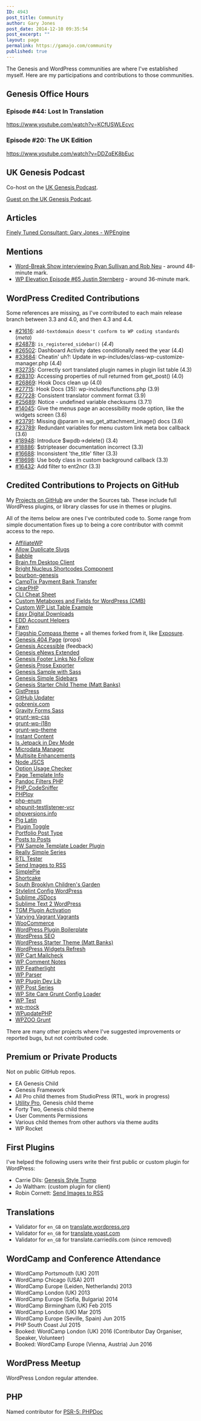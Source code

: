 ```yaml
---
ID: 4943
post_title: Community
author: Gary Jones
post_date: 2014-12-10 09:35:54
post_excerpt: ""
layout: page
permalink: https://gamajo.com/community
published: true
---
```

The Genesis and WordPress communities are where I've established myself. Here are my participations and contributions to those communities.

## Genesis Office Hours

### Episode #44: Lost In Translation

https://www.youtube.com/watch?v=KCfUSWLEcvc

### Episode #20: The UK Edition

https://www.youtube.com/watch?v=DDZqEK8bEuc

## UK Genesis Podcast

Co-host on the [UK Genesis Podcast](http://ukgenesis.co.uk/podcasts).

[Guest on the UK Genesis Podcast](http://ukgenesis.co.uk/podcasts/gary-jones-episode-22/).

## Articles

[Finely Tuned Consultant: Gary Jones - WPEngine](http://wpengine.com/2012/05/25/gary-jones/)

## Mentions

* [Word-Break Show interviewing Ryan Sullivan and Rob Neu](http://word-break.com/episode/episode-05-with-ryan-sullivan-and-rob-neu/) - around 48-minute mark.
* [WP Elevation Episode #65 Justin Sternberg](http://www.wpelevation.com/2015/01/episode-65-justin-sternberg/) - around 36-minute mark.

## WordPress Credited Contributions

Some references are missing, as I've contributed to each main release branch between 3.3 and 4.0, and then 4.3 and 4.4.

* [#21616](https://core.trac.wordpress.org/ticket/21616): `add-textdomain doesn't conform to WP coding standards` (_meta_)
* [#24878](https://core.trac.wordpress.org/ticket/24878): `is_registered_sidebar()` (_4.4_)
* [#26502](https://core.trac.wordpress.org/ticket/26502): Dashboard Activity dates conditionally need the year (4.4)
* [#33684](https://core.trac.wordpress.org/ticket/33684): Cheatin' uh?: Update in wp-includes/class-wp-customize-manager.php (4.4)
* [#32735](https://core.trac.wordpress.org/ticket/32735): Correctly sort translated plugin names in plugin list table (4.3)
* [#28310](https://core.trac.wordpress.org/ticket/28310): Accessing properties of null returned from get_post() (4.0)
* [#26869](https://core.trac.wordpress.org/ticket/26869): Hook Docs clean up (4.0)
* [#27715](https://core.trac.wordpress.org/ticket/27715): Hook Docs (35): wp-includes/functions.php (3.9)
* [#27228](https://core.trac.wordpress.org/ticket/27228): Consistent translator comment format (3.9)
* [#25689](https://core.trac.wordpress.org/ticket/25689): Notice - undefined variable checksums (3.7.1)
* [#14045](https://core.trac.wordpress.org/ticket/14045): Give the menus page an accessibility mode option, like the widgets screen (3.6)
* [#23791](https://core.trac.wordpress.org/ticket/23791): Missing @param in wp_get_attachment_image() docs (3.6)
* [#23789](https://core.trac.wordpress.org/ticket/23789): Redundant variables for menu custom link meta box callback (3.6)
* [#18948](https://core.trac.wordpress.org/ticket/18948): Introduce $wpdb-&gt;delete() (3.4)
* [#18886](https://core.trac.wordpress.org/ticket/18886): $stripteaser documentation incorrect (3.3)
* [#16688](https://core.trac.wordpress.org/ticket/16688): Inconsistent 'the_title' filter (3.3)
* [#18698](https://core.trac.wordpress.org/ticket/18698): Use body class in custom background callback (3.3)
* [#16432](https://core.trac.wordpress.org/ticket/16432): Add filter to ent2ncr (3.3)</p>

## Credited Contributions to Projects on GitHub

My [Projects on GitHub](https://github.com/GaryJones?tab=repositories) are under the Sources tab. These include full WordPress plugins, or library classes for use in themes or plugins.

All of the items below are ones I've contributed code to. Some range from simple documentation fixes up to being a core contributor with commit access to the repo.

* [AffiliateWP](https://github.com/affiliatewp/AffiliateWP)
* [Allow Duplicate Slugs](https://github.com/johnbillion/allow-duplicate-slugs)
* [Babble](https://github.com/cftp/babble)
* [Brain.fm Desktop Client](https://github.com/Dinius/Brain.fm-Desktop-Client)
* [Bright Nucleus Shortcodes Component](https://github.com/brightnucleus/shortcodes)
* [bourbon-genesis](https://github.com/JohnLauber/bourbon-genesis)
* [CampTix Payment Bank Transfer](https://github.com/metarheinmain/camptix-payment-banktransfer)
* [clearPHP](https://github.com/dseguy/clearPHP)
* [CLI Cheat Sheet](https://github.com/WebDevStudios/CLI-Cheat-Sheet)
* [Custom Metaboxes and Fields for WordPress (CMB)](https://github.com/WebDevStudios/Custom-Metaboxes-and-Fields-for-WordPress)
* [Custom WP List Table Example](https://github.com/Veraxus/wp-list-table-example/)
* [Easy Digital Downloads](https://github.com/easydigitaldownloads/Easy-Digital-Downloads)
* [EDD Account Helpers](https://github.com/devinsays/edd-account-helpers)
* [Fawn](https://github.com/whitetail/fawn)
* [Flagship Compass theme](https://github.com/FlagshipWP/compass) + all themes forked from it, like [Exposure](https://flagshipwp.com/showcase-photography-theme/).
* [Genesis 404 Page](https://github.com/billerickson/Genesis-404-Page) (props)
* [Genesis Accessible](https://github.com/RRWD/genesis-accessible) (feedback)
* [Genesis eNews Extended](https://github.com/kraftbj/genesis-enews-extended)
* [Genesis Footer Links No Follow](https://github.com/mikejhale/genesis-footer-links-nofollow)
* [Genesis Prose Exporter](https://github.com/defries/Genesis-Prose-Exporter)
* [Genesis Sample with Sass](https://github.com/gregrickaby/genesis-sample)
* [Genesis Simple Sidebars](https://github.com/copyblogger/genesis-simple-sidebars)
* [Genesis Starter Child Theme (Matt Banks)](https://github.com/mattbanks/Genesis-Starter-Child-Theme)
* [GistPress](https://github.com/bradyvercher/gistpress)
* [GitHub Updater](https://github.com/afragen/github-updater)
* [gobrenix.com](https://github.com/gobrenix/gobrenix.com)
* [Gravity Forms Sass](https://github.com/thatryan/gravity-forms-sass)
* [grunt-wp-css](https://github.com/cedaro/grunt-wp-css)
* [grunt-wp-i18n](https://github.com/blazersix/grunt-wp-i18n)
* [grunt-wp-theme](https://github.com/10up/grunt-wp-theme)
* [Instant Content](https://github.com/devinsays/instant-content)
* [Is Jetpack in Dev Mode](https://github.com/kraftbj/is-jetpack-in-dev-mode)
* [Microdata Manager](https://github.com/bradpotter/microdata-manager)
* [Multisite Enhancements](https://github.com/bueltge/wordpress-multisite-enhancements)
* [Node JSCS](https://github.com/jscs-dev/node-jscs)
* [Option Usage Checker](https://github.com/xwp/wp-option-usage-checker)
* [Page Template Info](https://github.com/tommcfarlin/page-template-info)
* [Pandoc Filters PHP](https://github.com/Vinai/pandocfilters-php)
* [PHP_CodeSniffer](https://github.com/squizlabs/PHP_CodeSniffer)
* [PHPloy](https://github.com/banago/PHPloy)
* [php-enum](https://github.com/marc-mabe/php-enum)
* [phpunit-testlistener-vcr](https://github.com/php-vcr/phpunit-testlistener-vcr)
* [phpversions.info](https://github.com/philsturgeon/phpversions.info)
* [Pig Latin](https://github.com/nb/wordpress-piglatin)
* [Plugin Toggle](https://github.com/bradyvercher/plugin-toggle)
* [Portfolio Post Type](https://github.com/devinsays/portfolio-post-type)
* [Posts to Posts](https://github.com/scribu/wp-posts-to-posts)
* [PW Sample Template Loader Plugin](https://github.com/pippinsplugins/pw-sample-template-loader-plugin)
* [Really Simple Series](https://github.com/krogsgard/really-simple-series)
* [RTL Tester](https://github.com/yoavf/RTL-Tester)
* [Send Images to RSS](https://github.com/robincornett/send-images-rss)
* [SimplePie](https://github.com/simplepie/simplepie)
* [Shortcake](https://github.com/wp-shortcake/shortcake/)
* [South Brooklyn Children's Garden](https://github.com/michaeldfoley/sbcg)
* [Stylelint Config WordPress](https://github.com/stylelint/stylelint-config-wordpress)
* [Sublime JSDocs](https://github.com/spadgos/sublime-jsdocs)
* [Sublime Text 2 WordPress](https://github.com/purplefish32/sublime-text-2-wordpress)
* [TGM Plugin Activation](https://github.com/thomasgriffin/TGM-Plugin-Activation)
* [Varying Vagrant Vagrants](https://github.com/Varying-Vagrant-Vagrants/VVV)
* [WooCommerce](https://github.com/woothemes/woocommerce)
* [WordPress Plugin Boilerplate](https://github.com/tommcfarlin/WordPress-Plugin-Boilerplate)
* [WordPress SEO](https://github.com/Yoast/wordpress-seo)
* [WordPress Starter Theme (Matt Banks)](https://github.com/mattbanks/WordPress-Starter-Theme)
* [WordPress Widgets Refresh](https://github.com/WebDevStudios/WordPress-Widgets-Refresh)
* [WP Cart Mailcheck](https://github.com/leewillis77/e-commerce-mailcheck)
* [WP Comment Notes](https://github.com/norcross/wp-comment-notes)
* [WP Featherlight](https://github.com/wpsitecare/wp-featherlight)
* [WP Parser](https://github.com/rmccue/WP-Parser)
* [WP Plugin Dev Lib](https://github.com/xwp/wp-plugin-dev-lib)
* [WP Post Series](https://github.com/mikejolley/wp-post-series)
* [WP Site Care Grunt Config Loader](https://github.com/wpsitecare/sitecare-grunt-config-loader)
* [WP Test](https://github.com/manovotny/wptest)
* [wp-mock](https://github.com/10up/wp_mock)
* [WPupdatePHP](https://github.com/WPupdatePHP/wp-update-php)
* [WPZOO Grunt](https://github.com/WPZOO/grunt)

There are many other projects where I've suggested improvements or reported bugs, but not contributed code.

## Premium or Private Products

Not on public GitHub repos.

* EA Genesis Child
* Genesis Framework
* All Pro child themes from StudioPress (RTL, work in progress)
* [Utility Pro](https://gmj.to/utilitypro), Genesis child theme
* Forty Two, Genesis child theme
* User Comments Permissions
* Various child themes from other authors via theme audits
* WP Rocket

## First Plugins

I've helped the following users write their first public or custom plugin for WordPress:

* Carrie Dils: [Genesis Style Trump](https://wordpress.org/plugins/genesis-style-trump/)
* Jo Waltham: (custom plugin for client)
* Robin Cornett: [Send Images to RSS](https://github.com/robincornett/send-images-rss)

## Translations

* Validator for `en_GB` on [translate.wordpress.org](https://translate.wordpress.org/locale/en-gb)</a>
* Validator for `en_GB` for [translate.yoast.com](https://translate.yoast.com/gp/languages/en-gb/)
* Validator for `en_GB` for translate.carriedils.com (since removed)

## WordCamp and Conference Attendance

* WordCamp Portsmouth (UK) 2011
* WordCamp Chicago (USA) 2011
* WordCamp Europe (Leiden, Netherlands) 2013
* WordCamp London (UK) 2013
* WordCamp Europe (Sofia, Bulgaria) 2014
* WordCamp Birmingham (UK) Feb 2015
* WordCamp London (UK) Mar 2015
* WordCamp Europe (Seville, Spain) Jun 2015
* PHP South Coast Jul 2015
* Booked: WordCamp London (UK) 2016 (Contributor Day Organiser, Speaker, Volunteer)
* Booked: WordCamp Europe (Vienna, Austria) Jun 2016

## WordPress Meetup

WordPress London regular attendee.

## PHP

Named contributor for [PSR-5: PHPDoc](https://github.com/phpDocumentor/fig-standards/blob/master/proposed/phpdoc-meta.md#53-contributors)</a>